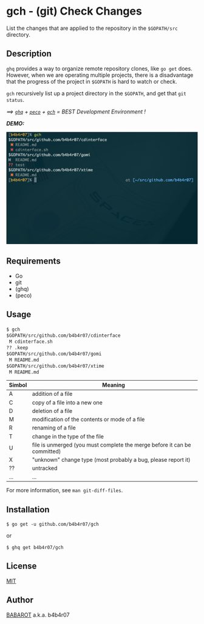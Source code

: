 # gch - (git) Check Changes

List the changes that are applied to the repository in the `$GOPATH/src` directory.

## Description

`ghq` provides a way to organize remote repository clones, like `go get` does. However, when we are operating multiple projects, there is a disadvantage that the progress of the project in `$GOPATH` is hard to watch or check.

`gch` recursively list up a project directory in the `$GOPATH`, and get that `git status`.

*==> [`ghq`](https://github.com/motemen/ghq) + [`peco`](https://github.com/peco/peco) + [`gch`](https://github.com/b4b4r07/gch) = BEST Development Environment !*

***DEMO:***

![demo](gch.png)

## Requirements

- Go
- git
- (ghq)
- (peco)

## Usage

```console
$ gch
$GOPATH/src/github.com/b4b4r07/cdinterface
 M cdinterface.sh
?? .keep
$GOPATH/src/github.com/b4b4r07/gomi
 M README.md
$GOPATH/src/github.com/b4b4r07/xtime
 M README.md
```

| Simbol | Meaning |
|---|---|
| A | addition of a file |
| C | copy of a file into a new one |
| D | deletion of a file |
| M | modification of the contents or mode of a file |
| R | renaming of a file |
| T | change in the type of the file |
| U | file is unmerged (you must complete the merge before it can be committed) |
| X | "unknown" change type (most probably a bug, please report it) |
| ?? | untracked |
| ... | ... |

For more information, see `man git-diff-files`.

## Installation

	$ go get -u github.com/b4b4r07/gch

or

	$ ghq get b4b4r07/gch

## License

[MIT](https://raw.githubusercontent.com/b4b4r07/dotfiles/master/doc/LICENSE-MIT.txt)

## Author

[BABAROT](http://tellme.tokyo) a.k.a. b4b4r07
